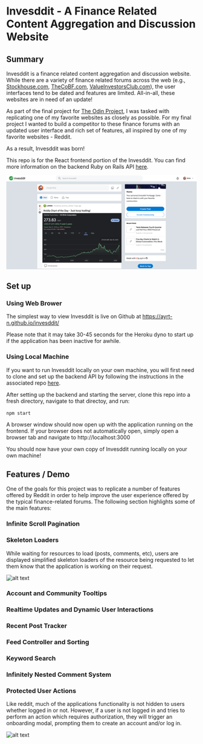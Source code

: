 # Invesddit - A Finance Related Content Aggregation and Discussion Website

## Summary

Invesddit is a finance related content aggregation and discussion website. While there are a variety of finance related forums across the web (e.g., [Stockhouse.com](https://www.stockhouse.com), [TheCoBF.com](https://thecobf.com), [ValueInvestorsClub.com](https://valueinvestorsclub.com)), the user interfaces tend to be dated and features are limited. All-in-all, these websites are in need of an update!

As part of the final project for [The Odin Project](https://www.theodinproject.com/lessons/javascript-javascript-final-project), I was tasked with replicating one of my favorite websites as closely as possible. For my final project I wanted to build a competitor to these finance forums with an updated user interface and rich set of features, all inspired by one of my favorite websites - Reddit.

As a result, Invesddit was born! 

This repo is for the React frontend portion of the Invesddit. You can find more information on the backend Ruby on Rails API [here](https://github.com/ayrt-n/invesddit-api).

![alt text](https://github.com/ayrt-n/invesddit/blob/main/demo/readme-hero-example.png "Screenshot of Invesddit main page")

## Set up

### Using Web Brower

The simplest way to view Invesddit is live on Github at https://ayrt-n.github.io/invesddit/

Please note that it may take 30-45 seconds for the Heroku dyno to start up if the application has been inactive for awhile.

### Using Local Machine

If you want to run Invesddit locally on your own machine, you will first need to clone and set up the backend API by following the instructions in the associated repo [here](https://github.com/ayrt-n/invesddit-api).

After setting up the backend and starting the server, clone this repo into a fresh directory, navigate to that directoy, and run:

```npm start```

A browser window should now open up with the application running on the frontend. If your browser does not automatically open, simply open a browser tab and navigate to http://localhost:3000

You should now have your own copy of Invesddit running locally on your own machine!

## Features / Demo

One of the goals for this project was to replicate a number of features offered by Reddit in order to help improve the user experience offered by the typical finance-related forums. The following section highlights some of the main features:

### Infinite Scroll Pagination

### Skeleton Loaders

While waiting for resources to load (posts, comments, etc), users are displayed simplified skeleton loaders of the resource being requested to let them know that the application is working on their request.

![alt text](https://github.com/ayrt-n/invesddit/blob/main/demo/skeleton-loader.gif "Gif of invesddit feed loading")

### Account and Community Tooltips

### Realtime Updates and Dynamic User Interactions

### Recent Post Tracker

### Feed Controller and Sorting

### Keyword Search

### Infinitely Nested Comment System

### Protected User Actions

Like reddit, much of the applications functionality is not hidden to users whether logged in or not. However, if a user is not logged in and tries to perform an action which requires authorization, they will trigger an onboarding modal, prompting them to create an account and/or log in.

![alt text](https://github.com/ayrt-n/invesddit/blob/main/demo/protected-cta.gif "Gif of user trying to use protected resources and triggering onboarding modal")
